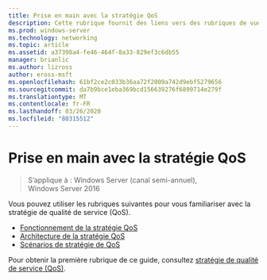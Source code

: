 ```yaml
---
title: Prise en main avec la stratégie QoS
description: Cette rubrique fournit des liens vers des rubriques de vue d’ensemble de la stratégie de qualité de service (QoS), qui vous permet d’utiliser des stratégie de groupe pour hiérarchiser la bande passante du trafic réseau d’applications et de services spécifiques dans Windows Server 2016.
ms.prod: windows-server
ms.technology: networking
ms.topic: article
ms.assetid: a37398a4-fe46-464f-8a33-829ef3c6db55
manager: brianlic
ms.author: lizross
author: eross-msft
ms.openlocfilehash: 61bf2ce2c033b36aa72f2009a742d9ebf5279656
ms.sourcegitcommit: da7b9bce1eba369bcd156639276f6899714e279f
ms.translationtype: MT
ms.contentlocale: fr-FR
ms.lasthandoff: 03/26/2020
ms.locfileid: "80315512"
---
```

# <a name="getting-started-with-qos-policy"></a>Prise en main avec la stratégie QoS

>S’applique à : Windows Server (canal semi-annuel), Windows Server 2016

Vous pouvez utiliser les rubriques suivantes pour vous familiariser avec la stratégie de qualité de service \(QoS\).

- [Fonctionnement de la stratégie QoS](qos-policy-works.md)
- [Architecture de la stratégie QoS](qos-policy-architecture.md)
- [Scénarios de stratégie de QoS](qos-policy-scenarios.md)


Pour obtenir la première rubrique de ce guide, consultez [stratégie de qualité de service (QoS)](qos-policy-top.md).
